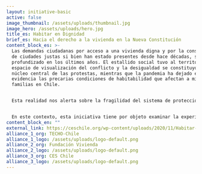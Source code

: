 ```yaml
---
layout: initiative-basic
active: false
image_thumbnail: /assets/uploads/thumbnail.jpg
image_hero: /assets/uploads/hero.jpg
title_es: Habitar en Dignidad
brief_es: Hacia el derecho a la vivienda en la Nueva Constitución
content_block_es: >-
  Las demandas ciudadanas por acceso a una vivienda digna y por la construcción
  de ciudades justas si bien han estado presentes desde hace décadas, se han
  profundizado en los últimos años. El estallido social tuvo al territorio como
  espacio de visualización del conflicto y la desigualdad se constituyó en el
  núcleo central de las protestas, mientras que la pandemia ha dejado en
  evidencia las precarias condiciones de habitabilidad que afectan a miles de
  familias en Chile. 


  Esta realidad nos alerta sobre la fragilidad del sistema de protección social y resignifica el rol de la vivienda como un derecho social que permite resguardar otros derechoso la salud, el empleo y el medio ambiente, entre muchos otros.


  En este contexto, esta iniciativa tiene por objeto examinar la experiencia constitucional en materia de vivienda y ciudad a partir de los principales desafíos urbano-habitacionales del país, la voz y mirada de las comunidades locales, los estándares internacionales de derechos humanos y la revisión comparada de otras constituciones a nivel mundial, para proponer las bases normativas de la vivienda desde una perspectiva de derechos humanos, de cara a la discusión constituyente.
content_block_en: ""
external_link: https://ceschile.org/wp-content/uploads/2020/11/Habitar-en-dignidad.pdf
alliance_1_org: TECHO-Chile
alliance_1_logo: /assets/uploads/logo-default.png
alliance_2_org: Fundación Vivienda
alliance_2_logo: /assets/uploads/logo-default.png
alliance_3_org: CES Chile
alliance_3_logo: /assets/uploads/logo-default.png
---
```

